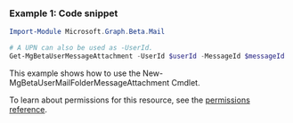 ### Example 1: Code snippet

```powershell
Import-Module Microsoft.Graph.Beta.Mail

# A UPN can also be used as -UserId.
Get-MgBetaUserMessageAttachment -UserId $userId -MessageId $messageId
```
This example shows how to use the New-MgBetaUserMailFolderMessageAttachment Cmdlet.

To learn about permissions for this resource, see the [permissions reference](/graph/permissions-reference).

